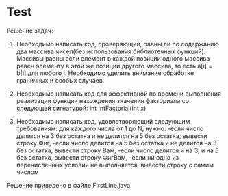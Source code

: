 # Test
Решение задач:
1. Необходимо написать код, проверяющий, равны ли по содержанию два массива чисел(без использования библиотечных функций). 
Массивы равны если элемент в каждой позиции одного массива равен элементу в этой же позиции другого массива, то есть a[i] = b[i]
для любого i. Необходимо уделить внимание обработке граничных и особых случаев.

2. Необходимо написать код для эффективной по времени выполнения реализации функции нахождения значения факториала со следующей
сигнатурой:
int IntFactorial(int x)

3. Необходимо написать код, удовлетворяющий следующим требованиям: 
для каждого числа от 1 до N, нужно:
-если число делится на 3 без остатка и не делится на 5 без остатка, вывести строку Фиг,
-если число делится на 5 без остатка и не делится на 3 без остатка, вывести строку Вам,
-если число делится и на 3, и на 5 без остатка, вывести строку ФигВам,
-если ни одно из перечисленных условий не выполняется, вывести строку с самим числом


Решение приведено в файле FirstLine.java
